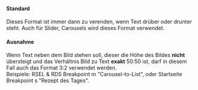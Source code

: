 #### Standard

Dieses Format ist immer dann zu verenden, wenn Text drüber oder drunter steht. Auch für Slider, Carousels wird dieses Format verwendet.

#### Ausnahme 
Wenn Text neben dem Bild stehen soll, dieser die Höhe des Bildes __nicht__ übersteigt und das Verhältnis Bild zu Text __exakt__ 50:50 ist, darf in diesem Fall auch das Format 3:2 verwendet werden.  
Beispiele: RSEL & RDS Breakpoint m "Carousel-to-List", oder Startseite Breakpoint s "Rezept des Tages".
